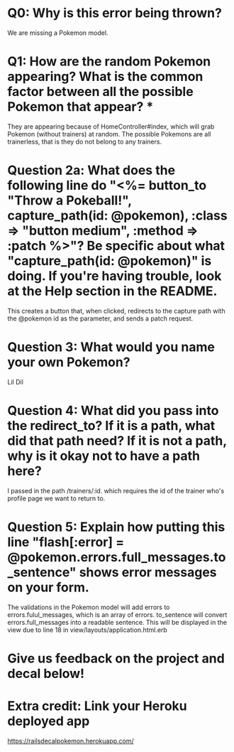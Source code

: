 # Q0: Why is this error being thrown?
We are missing a Pokemon model.
# Q1: How are the random Pokemon appearing? What is the common factor between all the possible Pokemon that appear? *
They are appearing because of HomeController#index, which will grab Pokemon (without trainers) at random. The possible Pokemons are all trainerless, that is they do not belong to any trainers.
# Question 2a: What does the following line do "<%= button_to "Throw a Pokeball!", capture_path(id: @pokemon), :class => "button medium", :method => :patch %>"? Be specific about what "capture_path(id: @pokemon)" is doing. If you're having trouble, look at the Help section in the README.
This creates a button that, when clicked, redirects to the capture path with the @pokemon id as the parameter, and sends a patch request.
# Question 3: What would you name your own Pokemon?
Lil Dil
# Question 4: What did you pass into the redirect_to? If it is a path, what did that path need? If it is not a path, why is it okay not to have a path here?
I passed in the path /trainers/:id. which requires the id of the trainer who's profile page we want to return to.
# Question 5: Explain how putting this line "flash[:error] = @pokemon.errors.full_messages.to_sentence" shows error messages on your form.
The validations in the Pokemon model will add errors to errors.fulul_messages, which is an array of errors. to_sentence will convert errors.full_messages into a readable sentence. This will be displayed in the view due to line 18 in view/layouts/application.html.erb
# Give us feedback on the project and decal below!

# Extra credit: Link your Heroku deployed app
https://railsdecalpokemon.herokuapp.com/